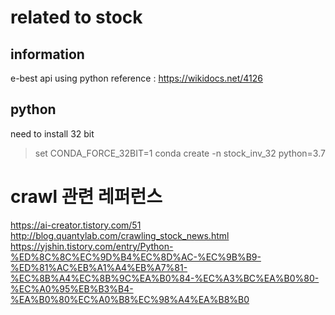 # related to stock
## information
e-best api using python
reference : https://wikidocs.net/4126
## python
need to install 32 bit

>set CONDA_FORCE_32BIT=1
>conda create -n stock_inv_32 python=3.7

# crawl 관련 레퍼런스
https://ai-creator.tistory.com/51
http://blog.quantylab.com/crawling_stock_news.html
https://yjshin.tistory.com/entry/Python-%ED%8C%8C%EC%9D%B4%EC%8D%AC-%EC%9B%B9-%ED%81%AC%EB%A1%A4%EB%A7%81-%EC%8B%A4%EC%8B%9C%EA%B0%84-%EC%A3%BC%EA%B0%80-%EC%A0%95%EB%B3%B4-%EA%B0%80%EC%A0%B8%EC%98%A4%EA%B8%B0


